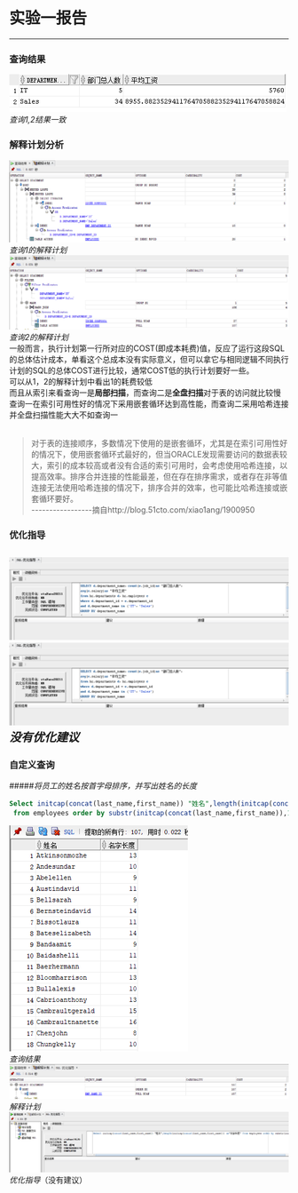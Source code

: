 # 实验一报告
---
### 查询结果

 

![查询结果](./2.png)
<br>_查询1,2结果一致_

### 解释计划分析
![查询1解释计划](./query1_plan.png)
<br>_查询1的解释计划_
![查询2解释计划](./query2_plan.png)
<br>_查询2的解释计划_
<br>
一般而言，执行计划第一行所对应的COST(即成本耗费)值，反应了运行这段SQL的总体估计成本，单看这个总成本没有实际意义，但可以拿它与相同逻辑不同执行计划的SQL的总体COST进行比较，通常COST低的执行计划要好一些。
<br>可以从1，2的解释计划中看出1的耗费较低
<br>而且从索引来看查询一是**局部扫描**，而查询二是**全盘扫描**对于表的访问就比较慢
<br>查询一在索引可用性好的情况下采用嵌套循环达到高性能，而查询二采用哈希连接并全盘扫描性能大大不如查询一
<br>
<br>
> 对于表的连接顺序，多数情况下使用的是嵌套循环，尤其是在索引可用性好的情况下，使用嵌套循环式最好的，但当ORACLE发现需要访问的数据表较大，索引的成本较高或者没有合适的索引可用时，会考虑使用哈希连接，以提高效率。排序合并连接的性能最差，但在存在排序需求，或者存在非等值连接无法使用哈希连接的情况下，排序合并的效率，也可能比哈希连接或嵌套循环要好。
<br>-----------------摘自http://blog.51cto.com/xiao1ang/1900950

### 优化指导
![优化指导1](./8.png)
<br>
![优化指导2](./9.png)
<br>_没有优化建议_
---

### 自定义查询
#####_将员工的姓名按首字母排序，并写出姓名的长度_
~~~sql
Select initcap(concat(last_name,first_name)) "姓名",length(initcap(concat(last_name,first_name))) as"名字长度"
 from employees order by substr(initcap(concat(last_name,first_name)),1,1);
~~~
![自定义查询结果](./DIY_query.png)
<br>_查询结果_
<br>![自定义解释计划](./DIY_plan.png)
<br>_解释计划_
<br>![优化指导](./DIY_optimization.png)
<br>_优化指导_（没有建议）
